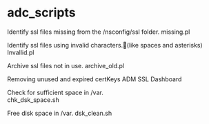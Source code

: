 # adc_scripts
Identify ssl files missing from the /nsconfig/ssl folder.
missing.pl

Identify ssl files using invalid characters.(like spaces and asterisks)
Invallid.pl

Archive ssl files not in use.
archive_old.pl

Removing unused and expired certKeys
ADM SSL Dashboard

Check for sufficient space in /var.  
chk_dsk_space.sh

Free disk space in /var.
dsk_clean.sh
